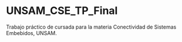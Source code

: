 # UNSAM_CSE_TP_Final
Trabajo práctico de cursada para la materia Conectividad de Sistemas Embebidos, UNSAM.
